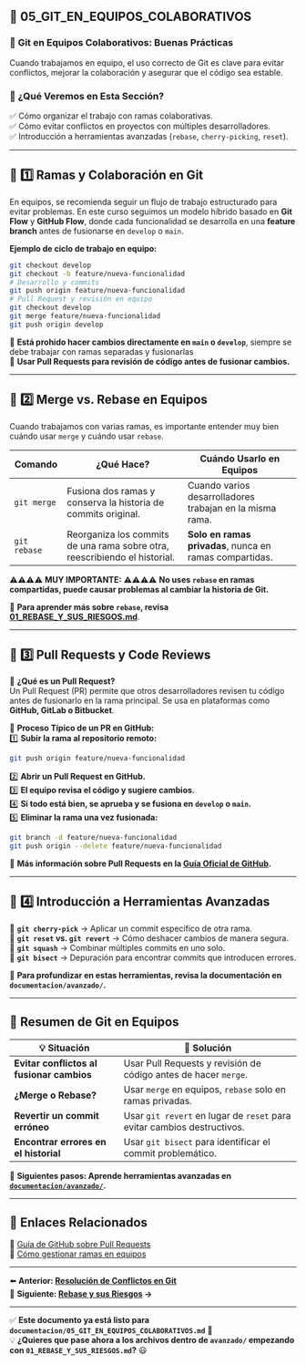 ## 📄 **05_GIT_EN_EQUIPOS_COLABORATIVOS**

### 👥 **Git en Equipos Colaborativos: Buenas Prácticas**

Cuando trabajamos en equipo, el uso correcto de Git es clave para evitar conflictos, mejorar la colaboración y asegurar que el código sea estable.

### 📌 **¿Qué Veremos en Esta Sección?**
✅ Cómo organizar el trabajo con ramas colaborativas.  
✅ Cómo evitar conflictos en proyectos con múltiples desarrolladores.  
✅ Introducción a herramientas avanzadas (`rebase`, `cherry-picking`, `reset`).

---

## 📌 **1️⃣ Ramas y Colaboración en Git**

En equipos, se recomienda seguir un flujo de trabajo estructurado para evitar problemas. En este curso seguimos un modelo híbrido basado en **Git Flow** y **GitHub Flow**, donde cada funcionalidad se desarrolla en una **feature branch** antes de fusionarse en `develop` o `main`.

**Ejemplo de ciclo de trabajo en equipo:**
```bash
git checkout develop
git checkout -b feature/nueva-funcionalidad
# Desarrollo y commits
git push origin feature/nueva-funcionalidad
# Pull Request y revisión en equipo
git checkout develop
git merge feature/nueva-funcionalidad
git push origin develop
```

🔹 **Está prohido hacer cambios directamente en `main` o `develop`**, siempre se debe trabajar con ramas separadas y fusionarlas  
🔹 **Usar Pull Requests para revisión de código antes de fusionar cambios.**

---

## 📌 **2️⃣ Merge vs. Rebase en Equipos**

Cuando trabajamos con varias ramas, es importante entender muy bien cuándo usar `merge` y cuándo usar `rebase`.

| Comando | ¿Qué Hace? | Cuándo Usarlo en Equipos |
|---------|-----------|--------------------------|
| `git merge` | Fusiona dos ramas y conserva la historia de commits original. | Cuando varios desarrolladores trabajan en la misma rama. |
| `git rebase` | Reorganiza los commits de una rama sobre otra, reescribiendo el historial. | **Solo en ramas privadas**, nunca en ramas compartidas. |

⚠️⚠️⚠️⚠️ **MUY IMPORTANTE:** ⚠️⚠️⚠️⚠️
**No uses `rebase` en ramas compartidas, puede causar problemas al cambiar la historia de Git.**

📌 **Para aprender más sobre `rebase`, revisa [01_REBASE_Y_SUS_RIESGOS.md](avanzado/01_REBASE_Y_SUS_RIESGOS.md)**.

---

## 📌 **3️⃣ Pull Requests y Code Reviews**

🔹 **¿Qué es un Pull Request?**  
Un Pull Request (PR) permite que otros desarrolladores revisen tu código antes de fusionarlo en la rama principal. Se usa en plataformas como **GitHub, GitLab o Bitbucket**.

🔹 **Proceso Típico de un PR en GitHub:**  
1️⃣ **Subir la rama al repositorio remoto:**
   ```bash
   git push origin feature/nueva-funcionalidad
   ```
2️⃣ **Abrir un Pull Request en GitHub.**  
3️⃣ **El equipo revisa el código y sugiere cambios.**  
4️⃣ **Si todo está bien, se aprueba y se fusiona en `develop` o `main`.**  
5️⃣ **Eliminar la rama una vez fusionada:**
   ```bash
   git branch -d feature/nueva-funcionalidad
   git push origin --delete feature/nueva-funcionalidad
   ```

📌 **Más información sobre Pull Requests en la [Guía Oficial de GitHub](https://docs.github.com/en/pull-requests/collaborating-with-pull-requests).**

---

## 📌 **4️⃣ Introducción a Herramientas Avanzadas**

🔹 **`git cherry-pick`** → Aplicar un commit específico de otra rama.  
🔹 **`git reset` vs. `git revert`** → Cómo deshacer cambios de manera segura.  
🔹 **`git squash`** → Combinar múltiples commits en uno solo.  
🔹 **`git bisect`** → Depuración para encontrar commits que introducen errores.

📌 **Para profundizar en estas herramientas, revisa la documentación en `documentacion/avanzado/`.**

---

## 📜 **Resumen de Git en Equipos**

| 💡 Situación | 🔧 Solución |
|-------------|------------|
| **Evitar conflictos al fusionar cambios** | Usar Pull Requests y revisión de código antes de hacer `merge`. |
| **¿Merge o Rebase?** | Usar `merge` en equipos, `rebase` solo en ramas privadas. |
| **Revertir un commit erróneo** | Usar `git revert` en lugar de `reset` para evitar cambios destructivos. |
| **Encontrar errores en el historial** | Usar `git bisect` para identificar el commit problemático. |

📌 **Siguientes pasos: Aprende herramientas avanzadas en [`documentacion/avanzado/`](avanzado/).**

---

## 🔗 **Enlaces Relacionados**

📖 [Guía de GitHub sobre Pull Requests](https://docs.github.com/en/pull-requests/collaborating-with-pull-requests)  
📖 [Cómo gestionar ramas en equipos](https://www.atlassian.com/git/tutorials/using-branches)

---

⬅️ **Anterior: [Resolución de Conflictos en Git](04_RESOLUCION_DE_CONFLICTOS.md)**  
📌 **Siguiente: [Rebase y sus Riesgos](avanzado/01_REBASE_Y_SUS_RIESGOS.md) →**

---

✅ **Este documento ya está listo para `documentacion/05_GIT_EN_EQUIPOS_COLABORATIVOS.md`** 🚀  
💡 **¿Quieres que pase ahora a los archivos dentro de `avanzado/` empezando con `01_REBASE_Y_SUS_RIESGOS.md`?** 😃
